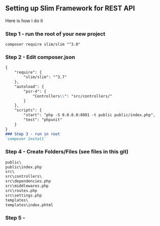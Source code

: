 ## Setting up Slim Framework for REST API

Here is how i do it

### Step 1 - run the root of your new project
`composer require slim/slim "^3.0"`

### Step 2 - Edit composer.json
```markdown
{
    "require": {
        "slim/slim": "^3.7"
    },
    "autoload": {
        "psr-4": {
            "Controllers\\": "src/controllers/"
        }
    },
    "scripts": {
        "start": "php -S 0.0.0.0:8081 -t public public/index.php",
        "test": "phpunit"
    }
}
### Step 3 - run in root
`composer install`
```
### Step 4 - Create Folders/Files (see files in this git)
```markdown
public\
public\index.php
src\
src\controllers\
src\dependencies.php
src\middlewares.php
src\routes.php
src\settings.php
templates\
templates\index.phtml
```
### Step 5 - 

